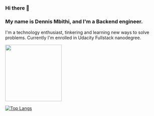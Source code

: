 ### Hi there 👋

### My name is Dennis Mbithi, and I'm a Backend engineer.
I'm a technology enthusiast, tinkering and learning new ways to solve problems. 
Currently I'm enrolled in Udacity Fullstack nanodegree.

<!---
**D-Mbithi/d-mbithi** is a ✨ _special_ ✨ repository because its `README.md` (this file) appears on your GitHub profile.

Here are some ideas to get you started:

- 🔭 I’m currently working on ...
- 🌱 I’m currently learning ...
- 👯 I’m looking to collaborate on ...
- 🤔 I’m looking for help with ...
- 💬 Ask me about ...
- 📫 How to reach me: ...
- 😄 Pronouns: ...
- ⚡ Fun fact: ...

--->

<img height="180em" src="https://github-readme-stats.vercel.app/api?username=D-Mbithi&show_icons=true&hide_border=true&&count_private=true&include_all_commits=true" />

[![Top Langs](https://github-readme-stats.vercel.app/api/top-langs/?username=d-mbithi&layout=compact)](https://github.com/d-mbithi/github-readme-stats)

